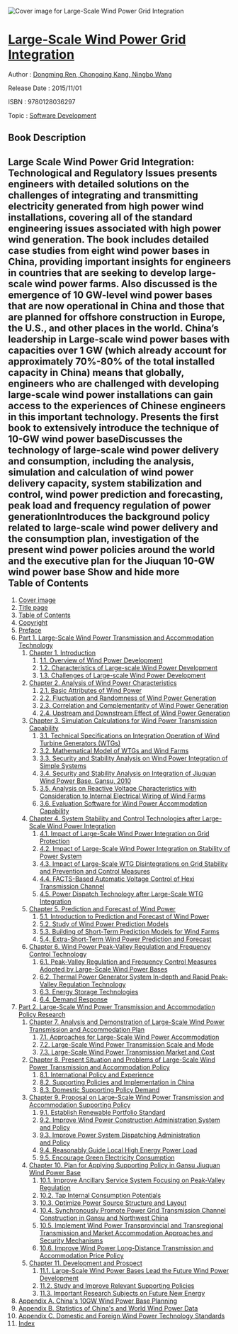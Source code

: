 ![Cover image for Large-Scale Wind Power Grid Integration](https://imgdetail.ebookreading.net/cover/cover/software_development/EB9780128036297.jpg)

[Large-Scale Wind Power Grid Integration](https://ebookreading.net/view/book/Large-Scale+Wind+Power+Grid+Integration-EB9780128036297_1.html "Large-Scale Wind Power Grid Integration")
====================================================================================================================

Author : [Dongming Ren](https://ebookreading.net/search/author/Dongming+Ren),[ Chongqing Kang](https://ebookreading.net/search/author/+Chongqing+Kang),[ Ningbo Wang](https://ebookreading.net/search/author/+Ningbo+Wang)

Release Date : 2015/11/01

ISBN : 9780128036297

Topic : [Software Development](https://ebookreading.net/search/category/software-development)

Book Description
-----------------

 Large Scale Wind Power Grid Integration: Technological and Regulatory Issues presents engineers with detailed solutions on the challenges of integrating and transmitting electricity generated from high power wind installations, covering all of the standard engineering issues associated with high power wind generation. The book includes detailed case studies from eight wind power bases in China, providing important insights for engineers in countries that are seeking to develop large-scale wind power farms. Also discussed is the emergence of 10 GW-level wind power bases that are now operational in China and those that are planned for offshore construction in Europe, the U.S., and other places in the world. 
China’s leadership in Large-scale wind power bases with capacities over 1 GW (which already account for approximately 70%-80% of the total installed capacity in China) means that globally, engineers who are challenged with developing large-scale wind power installations can gain access to the experiences of Chinese engineers in this important technology. 
Presents the first book to extensively introduce the technique of 10-GW wind power baseDiscusses the technology of large-scale wind power delivery and consumption, including the analysis, simulation and calculation of wind power delivery capacity, system stabilization and control, wind power prediction and forecasting, peak load and frequency regulation of power generationIntroduces the background policy related to large-scale wind power delivery and the consumption plan, investigation of the present wind power policies around the world and the executive plan for the Jiuquan 10-GW wind power base        Show and hide more                
Table of Contents
-----------------

1. [Cover image](https://ebookreading.net/view/book/Large-Scale+Wind+Power+Grid+Integration-EB9780128036297_1.html#cover)
1. [Title page](https://ebookreading.net/view/book/Large-Scale+Wind+Power+Grid+Integration-EB9780128036297_2.html)
1. [Table of Contents](https://ebookreading.net/view/book/Large-Scale+Wind+Power+Grid+Integration-EB9780128036297_3.html)
1. [Copyright](https://ebookreading.net/view/book/Large-Scale+Wind+Power+Grid+Integration-EB9780128036297_4.html#B978012849895812001)
1. [Preface](https://ebookreading.net/view/book/Large-Scale+Wind+Power+Grid+Integration-EB9780128036297_5.html#B978012849895805001)
1. [Part 1. Large-Scale Wind Power Transmission and Accommodation Technology](https://ebookreading.net/view/book/Large-Scale+Wind+Power+Grid+Integration-EB9780128036297_6.html)
    1. [Chapter 1. Introduction](https://ebookreading.net/view/book/Large-Scale+Wind+Power+Grid+Integration-EB9780128036297_7.html#B978012849895800001)
        1. [1.1. Overview of Wind Power Development](https://ebookreading.net/view/book/Large-Scale+Wind+Power+Grid+Integration-EB9780128036297_7.html#s0010)
        1. [1.2. Characteristics of Large-scale Wind Power Development](https://ebookreading.net/view/book/Large-Scale+Wind+Power+Grid+Integration-EB9780128036297_7.html#s0040)
        1. [1.3. Challenges of Large-scale Wind Power Development](https://ebookreading.net/view/book/Large-Scale+Wind+Power+Grid+Integration-EB9780128036297_7.html#s0065)
    1. [Chapter 2. Analysis of Wind Power Characteristics](https://ebookreading.net/view/book/Large-Scale+Wind+Power+Grid+Integration-EB9780128036297_8.html#B978012849895800002)
        1. [2.1. Basic Attributes of Wind Power](https://ebookreading.net/view/book/Large-Scale+Wind+Power+Grid+Integration-EB9780128036297_8.html#s0010)
        1. [2.2. Fluctuation and Randomness of Wind Power Generation](https://ebookreading.net/view/book/Large-Scale+Wind+Power+Grid+Integration-EB9780128036297_8.html#s0040)
        1. [2.3. Correlation and Complementarity of Wind Power Generation](https://ebookreading.net/view/book/Large-Scale+Wind+Power+Grid+Integration-EB9780128036297_8.html#s0075)
        1. [2.4. Upstream and Downstream Effect of Wind Power Generation](https://ebookreading.net/view/book/Large-Scale+Wind+Power+Grid+Integration-EB9780128036297_8.html#s0115)
    1. [Chapter 3. Simulation Calculations for Wind Power Transmission Capability](https://ebookreading.net/view/book/Large-Scale+Wind+Power+Grid+Integration-EB9780128036297_9.html#B978012849895800003)
        1. [3.1. Technical Specifications on Integration Operation of Wind Turbine Generators (WTGs)](https://ebookreading.net/view/book/Large-Scale+Wind+Power+Grid+Integration-EB9780128036297_9.html#s0010)
        1. [3.2. Mathematical Model of WTGs and Wind Farms](https://ebookreading.net/view/book/Large-Scale+Wind+Power+Grid+Integration-EB9780128036297_9.html#s0040)
        1. [3.3. Security and Stability Analysis on Wind Power Integration of Simple Systems](https://ebookreading.net/view/book/Large-Scale+Wind+Power+Grid+Integration-EB9780128036297_9.html#s0125)
        1. [3.4. Security and Stability Analysis on Integration of Jiuquan Wind Power Base, Gansu, 2010](https://ebookreading.net/view/book/Large-Scale+Wind+Power+Grid+Integration-EB9780128036297_9.html#s0140)
        1. [3.5. Analysis on Reactive Voltage Characteristics with Consideration to Internal Electrical Wiring of Wind Farms](https://ebookreading.net/view/book/Large-Scale+Wind+Power+Grid+Integration-EB9780128036297_9.html#s0220)
        1. [3.6. Evaluation Software for Wind Power Accommodation Capability](https://ebookreading.net/view/book/Large-Scale+Wind+Power+Grid+Integration-EB9780128036297_9.html#s0240)
    1. [Chapter 4. System Stability and Control Technologies after Large-Scale Wind Power Integration](https://ebookreading.net/view/book/Large-Scale+Wind+Power+Grid+Integration-EB9780128036297_10.html#B978012849895800004)
        1. [4.1. Impact of Large-Scale Wind Power Integration on Grid Protection](https://ebookreading.net/view/book/Large-Scale+Wind+Power+Grid+Integration-EB9780128036297_10.html#s0010)
        1. [4.2. Impact of Large-Scale Wind Power Integration on Stability of Power System](https://ebookreading.net/view/book/Large-Scale+Wind+Power+Grid+Integration-EB9780128036297_10.html#s0085)
        1. [4.3. Impact of Large-Scale WTG Disintegrations on Grid Stability and Prevention and Control Measures](https://ebookreading.net/view/book/Large-Scale+Wind+Power+Grid+Integration-EB9780128036297_10.html#s0170)
        1. [4.4. FACTS-Based Automatic Voltage Control of Hexi Transmission Channel](https://ebookreading.net/view/book/Large-Scale+Wind+Power+Grid+Integration-EB9780128036297_10.html#s0220)
        1. [4.5. Power Dispatch Technology after Large-Scale WTG Integration](https://ebookreading.net/view/book/Large-Scale+Wind+Power+Grid+Integration-EB9780128036297_11.html#s0355)
    1. [Chapter 5. Prediction and Forecast of Wind Power](https://ebookreading.net/view/book/Large-Scale+Wind+Power+Grid+Integration-EB9780128036297_12.html#B978012849895800005)
        1. [5.1. Introduction to Prediction and Forecast of Wind Power](https://ebookreading.net/view/book/Large-Scale+Wind+Power+Grid+Integration-EB9780128036297_12.html#s0010)
        1. [5.2. Study of Wind Power Prediction Models](https://ebookreading.net/view/book/Large-Scale+Wind+Power+Grid+Integration-EB9780128036297_12.html#s0025)
        1. [5.3. Building of Short-Term Prediction Models for Wind Farms](https://ebookreading.net/view/book/Large-Scale+Wind+Power+Grid+Integration-EB9780128036297_12.html#s0045)
        1. [5.4. Extra-Short-Term Wind Power Prediction and Forecast](https://ebookreading.net/view/book/Large-Scale+Wind+Power+Grid+Integration-EB9780128036297_12.html#s0100)
    1. [Chapter 6. Wind Power Peak-Valley Regulation and Frequency Control Technology](https://ebookreading.net/view/book/Large-Scale+Wind+Power+Grid+Integration-EB9780128036297_13.html#B978012849895800006)
        1. [6.1. Peak-Valley Regulation and Frequency Control Measures Adopted by Large-Scale Wind Power Bases](https://ebookreading.net/view/book/Large-Scale+Wind+Power+Grid+Integration-EB9780128036297_13.html#s0010)
        1. [6.2. Thermal Power Generator System In-depth and Rapid Peak-Valley Regulation Technology](https://ebookreading.net/view/book/Large-Scale+Wind+Power+Grid+Integration-EB9780128036297_13.html#s0110)
        1. [6.3. Energy Storage Technologies](https://ebookreading.net/view/book/Large-Scale+Wind+Power+Grid+Integration-EB9780128036297_13.html#s0125)
        1. [6.4. Demand Response](https://ebookreading.net/view/book/Large-Scale+Wind+Power+Grid+Integration-EB9780128036297_13.html#s0200)
1. [Part 2. Large-Scale Wind Power Transmission and Accommodation Policy Research](https://ebookreading.net/view/book/Large-Scale+Wind+Power+Grid+Integration-EB9780128036297_14.html)
    1. [Chapter 7. Analysis and Demonstration of Large-Scale Wind Power Transmission and Accommodation Plan](https://ebookreading.net/view/book/Large-Scale+Wind+Power+Grid+Integration-EB9780128036297_15.html#B978012849895800007)
        1. [7.1. Approaches for Large-Scale Wind Power Accommodation](https://ebookreading.net/view/book/Large-Scale+Wind+Power+Grid+Integration-EB9780128036297_15.html#s0010)
        1. [7.2. Large-Scale Wind Power Transmission Scale and Mode](https://ebookreading.net/view/book/Large-Scale+Wind+Power+Grid+Integration-EB9780128036297_15.html#s0055)
        1. [7.3. Large-Scale Wind Power Transmission Market and Cost](https://ebookreading.net/view/book/Large-Scale+Wind+Power+Grid+Integration-EB9780128036297_15.html#s0100)
    1. [Chapter 8. Present Situation and Problems of Large-Scale Wind Power Transmission and Accommodation Policy](https://ebookreading.net/view/book/Large-Scale+Wind+Power+Grid+Integration-EB9780128036297_16.html#B978012849895800008)
        1. [8.1. International Policy and Experience](https://ebookreading.net/view/book/Large-Scale+Wind+Power+Grid+Integration-EB9780128036297_16.html#s0010)
        1. [8.2. Supporting Policies and Implementation in China](https://ebookreading.net/view/book/Large-Scale+Wind+Power+Grid+Integration-EB9780128036297_16.html#s0180)
        1. [8.3. Domestic Supporting Policy Demand](https://ebookreading.net/view/book/Large-Scale+Wind+Power+Grid+Integration-EB9780128036297_16.html#s0255)
    1. [Chapter 9. Proposal on Large-Scale Wind Power Transmission and Accommodation Supporting Policy](https://ebookreading.net/view/book/Large-Scale+Wind+Power+Grid+Integration-EB9780128036297_17.html#B978012849895800009)
        1. [9.1. Establish Renewable Portfolio Standard](https://ebookreading.net/view/book/Large-Scale+Wind+Power+Grid+Integration-EB9780128036297_17.html#s0010)
        1. [9.2. Improve Wind Power Construction Administration System and Policy](https://ebookreading.net/view/book/Large-Scale+Wind+Power+Grid+Integration-EB9780128036297_17.html#s0030)
        1. [9.3. Improve Power System Dispatching Administration and Policy](https://ebookreading.net/view/book/Large-Scale+Wind+Power+Grid+Integration-EB9780128036297_17.html#s0045)
        1. [9.4. Reasonably Guide Local High Energy Power Load](https://ebookreading.net/view/book/Large-Scale+Wind+Power+Grid+Integration-EB9780128036297_17.html#s0095)
        1. [9.5. Encourage Green Electricity Consumption](https://ebookreading.net/view/book/Large-Scale+Wind+Power+Grid+Integration-EB9780128036297_17.html#s0120)
    1. [Chapter 10. Plan for Applying Supporting Policy in Gansu Jiuquan Wind Power Base](https://ebookreading.net/view/book/Large-Scale+Wind+Power+Grid+Integration-EB9780128036297_18.html#B978012849895800010)
        1. [10.1. Improve Ancillary Service System Focusing on Peak-Valley Regulation](https://ebookreading.net/view/book/Large-Scale+Wind+Power+Grid+Integration-EB9780128036297_18.html#s0010)
        1. [10.2. Tap Internal Consumption Potentials](https://ebookreading.net/view/book/Large-Scale+Wind+Power+Grid+Integration-EB9780128036297_18.html#s0040)
        1. [10.3. Optimize Power Source Structure and Layout](https://ebookreading.net/view/book/Large-Scale+Wind+Power+Grid+Integration-EB9780128036297_18.html#s0055)
        1. [10.4. Synchronously Promote Power Grid Transmission Channel Construction in Gansu and Northwest China](https://ebookreading.net/view/book/Large-Scale+Wind+Power+Grid+Integration-EB9780128036297_18.html#s0080)
        1. [10.5. Implement Wind Power Transprovincial and Transregional Transmission and Market Accommodation Approaches and Security Mechanisms](https://ebookreading.net/view/book/Large-Scale+Wind+Power+Grid+Integration-EB9780128036297_18.html#s0100)
        1. [10.6. Improve Wind Power Long-Distance Transmission and Accommodation Price Policy](https://ebookreading.net/view/book/Large-Scale+Wind+Power+Grid+Integration-EB9780128036297_18.html#s0125)
    1. [Chapter 11. Development and Prospect](https://ebookreading.net/view/book/Large-Scale+Wind+Power+Grid+Integration-EB9780128036297_19.html#B978012849895800011)
        1. [11.1. Large-Scale Wind Power Bases Lead the Future Wind Power Development](https://ebookreading.net/view/book/Large-Scale+Wind+Power+Grid+Integration-EB9780128036297_19.html#s0010)
        1. [11.2. Study and Improve Relevant Supporting Policies](https://ebookreading.net/view/book/Large-Scale+Wind+Power+Grid+Integration-EB9780128036297_19.html#s0025)
        1. [11.3. Important Research Subjects on Future New Energy](https://ebookreading.net/view/book/Large-Scale+Wind+Power+Grid+Integration-EB9780128036297_19.html#s0055)
1. [Appendix A. China&#39;s 10GW Wind Power Base Planning](https://ebookreading.net/view/book/Large-Scale+Wind+Power+Grid+Integration-EB9780128036297_20.html#B978012849895815001)
1. [Appendix B. Statistics of China&#39;s and World Wind Power Data](https://ebookreading.net/view/book/Large-Scale+Wind+Power+Grid+Integration-EB9780128036297_21.html#B978012849895815002)
1. [Appendix C. Domestic and Foreign Wind Power Technology Standards](https://ebookreading.net/view/book/Large-Scale+Wind+Power+Grid+Integration-EB9780128036297_22.html#B978012849895815003)
1. [Index](https://ebookreading.net/view/book/Large-Scale+Wind+Power+Grid+Integration-EB9780128036297_23.html#B978012849895818001)
